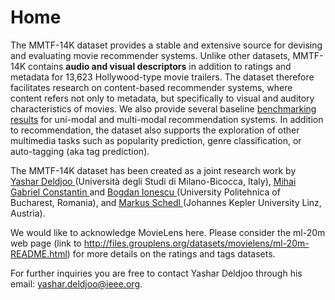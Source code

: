 # Home


The MMTF-14K dataset provides a stable and extensive source for devising and evaluating movie recommender systems. Unlike other datasets, MMTF-14K contains <b>audio and visual descriptors</b> in addition to ratings and metadata for 13,623 Hollywood-type movie trailers. The dataset therefore facilitates research on content-based recommender systems, where content refers not only to metadata, but specifically to visual and auditory characteristics of movies. We also provide several baseline <a href="https://mmprj.github.io/mtrm_dataset/benchmark" target="_blank">benchmarking results</a> for uni-modal and multi-modal recommendation systems. In addition to recommendation, the dataset also supports the exploration of other multimedia tasks such as popularity prediction, genre classification, or auto-tagging (aka tag prediction).



The MMTF-14K dataset has been created as a joint research work by <a href="http://www.ir.disco.unimib.it/yashar-deldjoo/" target="_blank"> Yashar Deldjoo </a> (Università degli Studi di Milano-Bicocca, Italy), <a href="http://www.campus.pub.ro/lab7/gconstantin/" target="_blank">Mihai Gabriel Constantin </a> and <a href="http://campus.pub.ro/lab7/bionescu/" target="_blank">Bogdan Ionescu </a>(University Politehnica of Bucharest, Romania), and <a href="http://www.cp.jku.at/people/schedl/" target="_blank"> Markus Schedl </a> (Johannes Kepler University Linz, Austria).

We would like to acknowledge MovieLens here. Please consider the ml-20m web page (link to http://files.grouplens.org/datasets/movielens/ml-20m-README.html) for more details on the ratings and tags datasets.

For further inquiries you are free to contact Yashar Deldjoo through his email: yashar.deldjoo@ieee.org.

